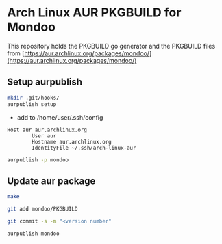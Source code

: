 # Arch Linux AUR PKGBUILD for Mondoo

This repository holds the PKGBUILD go generator and the PKGBUILD files from [https://aur.archlinux.org/packages/mondoo/](https://aur.archlinux.org/packages/mondoo/)

## Setup aurpublish

``` bash
mkdir .git/hooks/
aurpublish setup
```

- add to /home/user/.ssh/config

``` text
Host aur aur.archlinux.org
        User aur
        Hostname aur.archlinux.org
        IdentityFile ~/.ssh/arch-linux-aur
```

``` bash
aurpublish -p mondoo
```

## Update aur package

``` bash
make
```

``` bash
git add mondoo/PKGBUILD

git commit -s -m "<version number"

aurpublish mondoo
```
